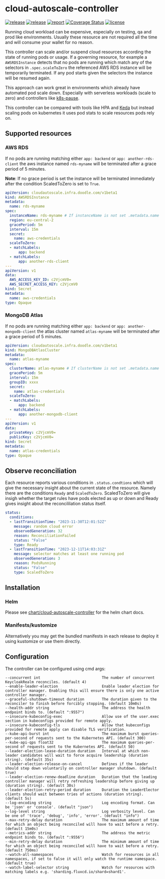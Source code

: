 # cloud-autoscale-controller

[![release](https://img.shields.io/github/release/DoodleScheduling/cloud-autoscale-controller/all.svg)](https://github.com/DoodleScheduling/cloud-autoscale-controller/releases)
[![release](https://github.com/DoodleScheduling/cloud-autoscale-controller/actions/workflows/release.yaml/badge.svg)](https://github.com/DoodleScheduling/cloud-autoscale-controller/actions/workflows/release.yaml)
[![report](https://goreportcard.com/badge/github.com/DoodleScheduling/cloud-autoscale-controller)](https://goreportcard.com/report/github.com/DoodleScheduling/cloud-autoscale-controller)
[![Coverage Status](https://coveralls.io/repos/github/DoodleScheduling/cloud-autoscale-controller/badge.svg?branch=master)](https://coveralls.io/github/DoodleScheduling/cloud-autoscale-controller?branch=master)
[![license](https://img.shields.io/github/license/DoodleScheduling/cloud-autoscale-controller.svg)](https://github.com/DoodleScheduling/cloud-autoscale-controller/blob/master/LICENSE)

Running cloud workload can be expensive, especially on testing, qa and prod like environments. 
Usually these resource are not required all the time and will consume your wallet for no reason.

This controller can scale and/or suspend cloud resources according the state of running pods or usage.
If a governing resource, for example a `AWSRDSInstance` detects that no pods are running which match any of the selectors in `.spec.scaleToZero` the 
referenced AWS RDS instance will be temporarily terminated. If any pod starts given the selectors the instance will be resumed again.

This approach can work great in environments which already have automated pod scale down. Especially with serverless workloads (scale to zero) and controllers like [k8s-pause](https://github.com/DoodleScheduling/k8s-pause).

This controller can be compared with tools like HPA and [Keda](https://keda.sh) but instead scaling pods on kubernetes it uses pod stats to scale resources pods
rely on.

## Supported resources

### AWS RDS

If no pods are running matching either `app: backend` or `app: another-rds-client` the aws instance named `rds-myname` will be terminated after
a grace period of 5 minutes.

**Note**: If no grace period is set the instance will be terminated immediately after the condition ScaledToZero is set to `True`.

```yaml
apiVersion: cloudautoscale.infra.doodle.com/v1beta1
kind: AWSRDSInstance
metadata:
  name: rds-myname
spec:
  instanceName: rds-myname # If instanceName is not set .metadata.name will be used
  region: eu-central-2
  gracePeriod: 5m
  interval: 15m
  secret:
    name: aws-credentials
  scaleToZero:
  - matchLabels:
      app: backend
  - matchLabels:
      app: another-rds-client
---
apiVersion: v1
data:
  AWS_ACCESS_KEY_ID: c2VjcmV0=
  AWS_SECRET_ACCESS_KEY: c2VjcmV0
kind: Secret
metadata:
  name: aws-credentials
type: Opaque
```

### MongoDB Atlas

If no pods are running matching either `app: backend` or `app: another-mongodb-client` the atlas cluster named `atlas-myname` will be terminated after
a grace period of 5 minutes.

```yaml
apiVersion: cloudautoscale.infra.doodle.com/v1beta1
kind: MongoDBAtlasCluster
metadata:
  name: atlas-myname
spec:
  clusterName: atlas-myname # If clusterName is not set .metadata.name will be used
  gracePeriod: 5m
  interval: 15m
  groupID: xxxx
  secret:
    name: atlas-credentials
  scaleToZero:
  - matchLabels:
      app: backend
  - matchLabels:
      app: another-mongodb-client
---
apiVersion: v1
data:
  privateKey: c2VjcmV0=
  publicKey: c2VjcmV0=
kind: Secret
metadata:
  name: atlas-credentials
type: Opaque
```

## Observe reconciliation

Each resource reports various conditions in `.status.condtions` which will give the necessary insight about the 
current state of the resource.
Namely there are the conditions `Ready` and `ScaledToZero`.
ScaledToZero will give insigh whether the target rules have pods elected as up or down and Ready gives insight about
the reconcililation status itself.

```yaml
status:
  conditions:
  - lastTransitionTime: "2023-11-30T12:01:52Z"
    message: random cloud error
    observedGeneration: 32
    reason: ReconciliationFailed
    status: "False"
    type: Ready
  - lastTransitionTime: "2023-12-11T14:03:31Z"
    message: selector matches at least one running pod
    observedGeneration: 3
    reason: PodsRunning
    status: "False"
    type: ScaledToZero
```

## Installation

### Helm

Please see [chart/cloud-autoscale-controller](https://github.com/DoodleScheduling/cloud-autoscale-controller/tree/master/chart/cloud-autoscale-controller) for the helm chart docs.

### Manifests/kustomize

Alternatively you may get the bundled manifests in each release to deploy it using kustomize or use them directly.

## Configuration
The controller can be configured using cmd args:
```
--concurrent int                            The number of concurrent KeycloakRealm reconciles. (default 4)
--enable-leader-election                    Enable leader election for controller manager. Enabling this will ensure there is only one active controller manager.
--graceful-shutdown-timeout duration        The duration given to the reconciler to finish before forcibly stopping. (default 10m0s)
--health-addr string                        The address the health endpoint binds to. (default ":9557")
--insecure-kubeconfig-exec                  Allow use of the user.exec section in kubeconfigs provided for remote apply.
--insecure-kubeconfig-tls                   Allow that kubeconfigs provided for remote apply can disable TLS verification.
--kube-api-burst int                        The maximum burst queries-per-second of requests sent to the Kubernetes API. (default 300)
--kube-api-qps float32                      The maximum queries-per-second of requests sent to the Kubernetes API. (default 50)
--leader-election-lease-duration duration   Interval at which non-leader candidates will wait to force acquire leadership (duration string). (default 35s)
--leader-election-release-on-cancel         Defines if the leader should step down voluntarily on controller manager shutdown. (default true)
--leader-election-renew-deadline duration   Duration that the leading controller manager will retry refreshing leadership before giving up (duration string). (default 30s)
--leader-election-retry-period duration     Duration the LeaderElector clients should wait between tries of actions (duration string). (default 5s)
--log-encoding string                       Log encoding format. Can be 'json' or 'console'. (default "json")
--log-level string                          Log verbosity level. Can be one of 'trace', 'debug', 'info', 'error'. (default "info")
--max-retry-delay duration                  The maximum amount of time for which an object being reconciled will have to wait before a retry. (default 15m0s)
--metrics-addr string                       The address the metric endpoint binds to. (default ":9556")
--min-retry-delay duration                  The minimum amount of time for which an object being reconciled will have to wait before a retry. (default 750ms)
--watch-all-namespaces                      Watch for resources in all namespaces, if set to false it will only watch the runtime namespace. (default true)
--watch-label-selector string               Watch for resources with matching labels e.g. 'sharding.fluxcd.io/shard=shard1'.
```
